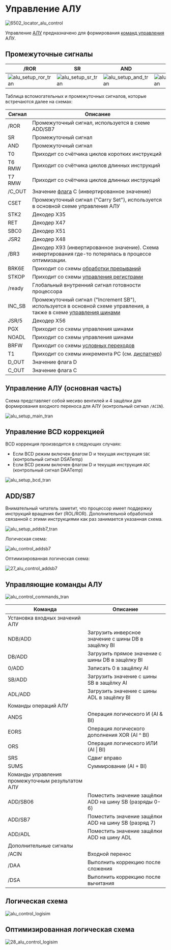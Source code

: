 # Управление АЛУ

![6502_locator_alu_control](/BreakingNESWiki/imgstore/6502/6502_locator_alu_control.jpg)

Управление [АЛУ](alu.md) предназначено для формирования [команд управления](context_control.md) АЛУ.

## Промежуточные сигналы

|/ROR|SR|AND|CSET|
|---|---|---|---|
|![alu_setup_ror_tran](/BreakingNESWiki/imgstore/6502/alu_setup_ror_tran.jpg)|![alu_setup_sr_tran](/BreakingNESWiki/imgstore/6502/alu_setup_sr_tran.jpg)|![alu_setup_and_tran](/BreakingNESWiki/imgstore/6502/alu_setup_and_tran.jpg)|![alu_setup_cset_tran](/BreakingNESWiki/imgstore/6502/alu_setup_cset_tran.jpg)|

Таблица вспомогательных и промежуточных сигналов, которые встречаются далее на схемах:

|Сигнал|Описание|
|---|---|
|/ROR|Промежуточный сигнал, используется в схеме ADD/SB7|
|SR|Промежуточный сигнал|
|AND|Промежуточный сигнал|
|T0|Приходит со счётчика циклов коротких инструкций|
|T6 RMW|Приходит со счётчика циклов длинных инструкций|
|T7 RMW|Приходит со счётчика циклов длинных инструкций|
|/C_OUT|Значение [флага](flags.md) C (инвертированное значение)|
|CSET|Промежуточный сигнал ("Carry Set"), используется в основной схеме управления АЛУ|
|STK2|Декодер X35|
|RET|Декодер X47|
|SBC0|Декодер X51|
|JSR2|Декодер X48|
|/BR3|Декодер X93 (инвертированное значение). Схема инвертирования где-то потерялась в процессе оптимизации.|
|BRK6E|Приходит со схемы [обработки прерываний](interrupts.md)|
|STKOP|Приходит со схемы [управления регистрами](regs_control.md)|
|/ready|Глобальный внутренний сигнал готовности процессора|
|INC_SB|Промежуточный сигнал ("Increment SB"), используется в основной схеме управления, а также в схеме [управления шинами](bus_control.md)|
|JSR/5|Декодер X56|
|PGX|Приходит со схемы управления шинами|
|NOADL|Приходит со схемы управления шинами|
|BRFW|Приходит со схемы [условных переходов](branch_logic.md)|
|T1|Приходит со схемы инкремента PC (см. [диспатчер](dispatch.md))|
|D_OUT|Значение флага D|
|C_OUT|Значение флага C|

## Управление АЛУ (основная часть)

Схема представляет собой месиво вентилей и 4 защёлки для формирования входного переноса для АЛУ (контрольный сигнал `/ACIN`).

![alu_setup_main_tran](/BreakingNESWiki/imgstore/6502/alu_setup_main_tran.jpg)

## Управление BCD коррекцией

BCD коррекция производится в следующих случаях:
- Если BCD режим включен флагом D и текущая инструкция `SBC` (контрольный сигнал DSATemp)
- Если BCD режим включен флагом D и текущая инструкция `ADC` (контрольный сигнал DAATemp)

![alu_setup_bcd_tran](/BreakingNESWiki/imgstore/6502/alu_setup_bcd_tran.jpg)

## ADD/SB7

Внимательный читатель заметит, что процессор имеет поддержку инструкций вращения бит (ROL/ROR). Дополнительной обработкой связанной с этими инструкциями как раз занимается указанная схема.

![alu_setup_addsb7_tran](/BreakingNESWiki/imgstore/6502/alu_setup_addsb7_tran.jpg)

Логическая схема:

![alu_control_addsb7](/BreakingNESWiki/imgstore/6502/alu_control_addsb7.jpg)

Оптимизированная логическая схема:

![27_alu_control_addsb7](/BreakingNESWiki/imgstore/6502/ttlworks/27_alu_control_addsb7.png)

## Управляющие команды АЛУ

![alu_control_commands_tran](/BreakingNESWiki/imgstore/6502/alu_control_commands_tran.jpg)

|Команда|Описание|
|---|---|
|Установка входных значений АЛУ||
|NDB/ADD|Загрузить инверсное значение с шины DB в защёлку BI|
|DB/ADD|Загрузить прямое значение с шины DB в защёлку BI|
|0/ADD|Записать 0 в защёлку AI|
|SB/ADD|Загрузить значение с шины SB в защёлку AI|
|ADL/ADD|Загрузить значение с шины ADL в защёлку BI|
|Команды операций АЛУ||
|ANDS|Операция логического И (AI & BI)|
|EORS|Операция логического дополнения XOR (AI ^ BI)|
|ORS|Операция логического ИЛИ (AI \| BI)|
|SRS|Сдвиг вправо|
|SUMS|Суммирование (AI + BI)|
|Команды управления промежуточным результатом АЛУ||
|ADD/SB06|Поместить значение защёлки ADD на шину SB (разряды 0-6)|
|ADD/SB7|Поместить значение защёлки ADD на шину SB (разряд 7)|
|ADD/ADL|Поместить значение защёлки ADD на шину ADL|
|Дополнительные сигналы||
|/ACIN|Входной перенос|
|/DAA|Выполнить коррекцию после сложения|
|/DSA|Выполнить коррекцию после вычитания|

## Логическая схема

![alu_control_logisim](/BreakingNESWiki/imgstore/6502/alu_control_logisim.jpg)

## Оптимизированная логическая схема

![28_alu_control_logisim](/BreakingNESWiki/imgstore/6502/ttlworks/28_alu_control_logisim.png)

